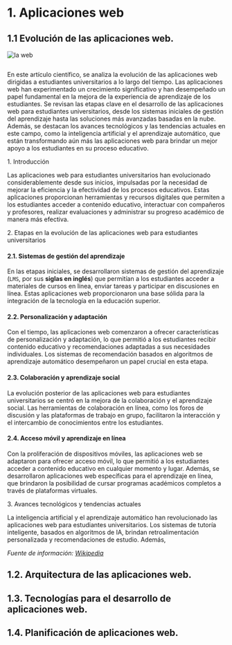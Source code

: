 # 1. Aplicaciones web

## 1.1 Evolución de las <span>aplicaciones</span> web.

![la web](https://programacion1class.files.wordpress.com/2015/03/d8ec2-laweb.jpg)

<center>
  <!-- <img src='/images/foto.jpg' class='custom-image' alt='imagen de la chica'/> -->
  <img :src="$withBase('/images/foto.jpg')" class='custom-image' />
</center>

En este artículo científico, se analiza la evolución de las <span>aplicaciones</span> web dirigidas a estudiantes universitarios a lo largo del tiempo. Las <span>aplicaciones</span> web han experimentado un crecimiento significativo y han desempeñado un papel fundamental en la mejora de la experiencia de aprendizaje de los estudiantes. Se revisan las etapas clave en el desarrollo de las <span>aplicaciones</span> web para estudiantes universitarios, desde los sistemas iniciales de gestión del aprendizaje hasta las soluciones más avanzadas basadas en la nube. Además, se destacan los avances tecnológicos y las tendencias actuales en este campo, como la inteligencia artificial y el aprendizaje automático, que están transformando aún más las <span>aplicaciones</span> web para brindar un mejor apoyo a los estudiantes en su proceso educativo.

<span class='custom-title'>1. Introducción</span>

Las <span>aplicaciones</span> web para estudiantes universitarios han evolucionado considerablemente desde sus inicios, impulsadas por la necesidad de mejorar la eficiencia y la efectividad de los procesos educativos. Estas <span>aplicaciones</span> proporcionan herramientas y recursos digitales que permiten a los estudiantes acceder a contenido educativo, interactuar con compañeros y profesores, realizar evaluaciones y administrar su progreso académico de manera más efectiva.

<span class="custom-title">2. Etapas en la evolución de las <span>aplicaciones</span> web para estudiantes universitarios</span>

#### 2.1. Sistemas de gestión del aprendizaje
En las etapas iniciales, se desarrollaron sistemas de gestión del aprendizaje (`LMS`, por sus **siglas en inglés**) que permitían a los estudiantes acceder a materiales de cursos en línea, enviar tareas y participar en discusiones en línea. Estas <span>aplicaciones</span> web proporcionaron una base sólida para la integración de la tecnología en la educación superior.

#### 2.2. Personalización y adaptación
Con el tiempo, las <span>aplicaciones</span> web comenzaron a ofrecer características de personalización y adaptación, lo que permitió a los estudiantes recibir contenido educativo y recomendaciones adaptadas a sus necesidades individuales. Los sistemas de recomendación basados en algoritmos de aprendizaje automático desempeñaron un papel crucial en esta etapa.

#### 2.3. Colaboración y aprendizaje social
La evolución posterior de las <span>aplicaciones</span> web para estudiantes universitarios se centró en la mejora de la colaboración y el aprendizaje social. Las herramientas de colaboración en línea, como los foros de discusión y las plataformas de trabajo en grupo, facilitaron la interacción y el intercambio de conocimientos entre los estudiantes.

#### 2.4. Acceso móvil y aprendizaje en línea
Con la proliferación de dispositivos móviles, las <span>aplicaciones</span> web se adaptaron para ofrecer acceso móvil, lo que permitió a los estudiantes acceder a contenido educativo en cualquier momento y lugar. Además, se desarrollaron <span>aplicaciones</span> web específicas para el aprendizaje en línea, que brindaron la posibilidad de cursar programas académicos completos a través de plataformas virtuales.

<span class="custom-title">3. Avances tecnológicos y tendencias actuales</span>

La inteligencia artificial y el aprendizaje automático han revolucionado las <span>aplicaciones</span> web para estudiantes universitarios. Los sistemas de tutoría inteligente, basados en algoritmos de IA, brindan retroalimentación personalizada y recomendaciones de estudio. Además,

*Fuente de información: [Wikipedia](https://es.wikipedia.org/wiki/Aplicaci%C3%B3n_web)*

## 1.2. Arquitectura de las <span>aplicaciones</span> web.
## 1.3. Tecnologías para el desarrollo de <span>aplicaciones</span> web.
## 1.4. Planificación de <span>aplicaciones</span> web.
